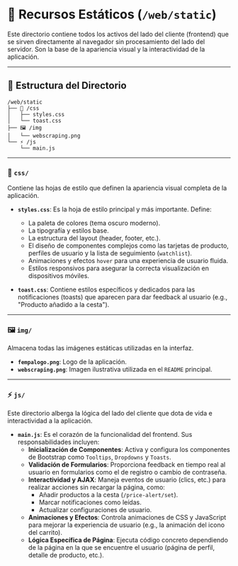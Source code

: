 # 🎨 Recursos Estáticos (`/web/static`)

Este directorio contiene todos los activos del lado del cliente (frontend) que se sirven directamente al navegador sin procesamiento del lado del servidor. Son la base de la apariencia visual y la interactividad de la aplicación.

---

## 📁 Estructura del Directorio

```
/web/static
├── 🎨 /css
│   ├── styles.css
│   └── toast.css
├── 🖼️ /img
│   └── webscraping.png
└── ⚡ /js
    └── main.js
```

---

### 🎨 `css/`

Contiene las hojas de estilo que definen la apariencia visual completa de la aplicación.

- **`styles.css`**: Es la hoja de estilo principal y más importante. Define:
    - La paleta de colores (tema oscuro moderno).
    - La tipografía y estilos base.
    - La estructura del layout (header, footer, etc.).
    - El diseño de componentes complejos como las tarjetas de producto, perfiles de usuario y la lista de seguimiento (`watchlist`).
    - Animaciones y efectos `hover` para una experiencia de usuario fluida.
    - Estilos responsivos para asegurar la correcta visualización en dispositivos móviles.

- **`toast.css`**: Contiene estilos específicos y dedicados para las notificaciones (toasts) que aparecen para dar feedback al usuario (e.g., "Producto añadido a la cesta").

---

### 🖼️ `img/`

Almacena todas las imágenes estáticas utilizadas en la interfaz.

- **`fempalogo.png`**: Logo de la aplicación.
- **`webscraping.png`**: Imagen ilustrativa utilizada en el `README` principal.

---

### ⚡ `js/`

Este directorio alberga la lógica del lado del cliente que dota de vida e interactividad a la aplicación.

- **`main.js`**: Es el corazón de la funcionalidad del frontend. Sus responsabilidades incluyen:
    - **Inicialización de Componentes**: Activa y configura los componentes de Bootstrap como `Tooltips`, `Dropdowns` y `Toasts`.
    - **Validación de Formularios**: Proporciona feedback en tiempo real al usuario en formularios como el de registro o cambio de contraseña.
    - **Interactividad y AJAX**: Maneja eventos de usuario (clics, etc.) para realizar acciones sin recargar la página, como:
        - Añadir productos a la cesta (`/price-alert/set`).
        - Marcar notificaciones como leídas.
        - Actualizar configuraciones de usuario.
    - **Animaciones y Efectos**: Controla animaciones de CSS y JavaScript para mejorar la experiencia de usuario (e.g., la animación del icono del carrito).
    - **Lógica Específica de Página**: Ejecuta código concreto dependiendo de la página en la que se encuentre el usuario (página de perfil, detalle de producto, etc.). 